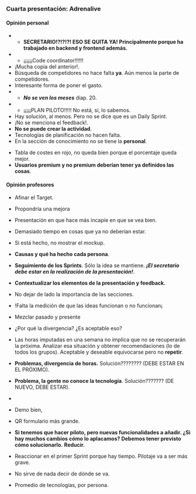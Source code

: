 ### Cuarta presentación: Adrenalive

#### Opinión personal
* + **SECRETARIO!?!?!?! ESO SE QUITA YA! Principalmente porque ha trabajado en backend y frontend además.**
* + ¡¡¡¡¡¡Code coordinator!!!!!!
* ¡Mucha copia del anterior!.
* Búsqueda de competidores no hace falta **ya**. Aún menos la parte de competidores.
* Interesante forma de poner el gasto.
* + ***No se ven los meses*** diap. 20.
* + ¡¡¡¡¡PLAN PILOTO!!!!! No está, sí, lo sabemos.
* Hay solución, al menos. Pero no se dice que es un Daily Sprint.
* ¡No se menciona el feedback!.
* **No se puede crear la actividad**.
* Tecnologías de planificación no hacen falta.
* En la sección de conocimiento no se tiene la **personal**.
+ Tabla de costes en rojo, no queda bien porque el porcentaje queda mejor.
+ **Usuarios premium y no premium deberían tener ya definidos las cosas**.

#### Opinión profesores
* Afinar el Target.
* Propondría una mejora
* Presentación en que hace más incapíe en que se vea bien.
* Demasiado tiempo en cosas que ya no deberían estar.
* Si está hecho, no mostrar el mockup.
* **Causas y qué ha hecho cada persona**. 
* **Seguimiento de los Sprints**. Sólo la idea se mantiene. ***¡El secretario debe estar en la realización de la presentación!***.
* **Contextualizar los elementos de la presentación y feedback.**
* No dejar de lado la importancia de las secciones.
* !Falta la medición de que las ideas funcionan o no funcionan¡
* Mezclar pasado y presente
* ¿Por qué la divergencia? ¿Es aceptable eso?
* Las horas imputadas en una semana no implica que no se recuperarán la próxima. Analizar esa situación y obtener recomendaciones (lo de todos los grupos). Aceptable y deseable equivocarse pero no **repetir**.
* **Problemas, divergencia de horas.** Solución???????? (DEBE ESTAR EN EL PRÓXIMO).
* **Problema, la gente no conoce la tecnología**. Solución??????? (DE NUEVO, DEBE ESTAR).
* 

* Demo bien,
* QR formulario más grande.
* **Si tenemos que hacer piloto, pero nuevas funcionalidades a añadir. ¿Si hay muchos cambios cómo lo aplacamos? Debemos tener previsto cómo solucionarlo.** **Reducir.**
* Reaccionar en el primer Sprint porque hay tiempo. Pilotaje va a ser más grave.
* No sirve de nada decir de dónde se va.
* Promedio de tecnologías, por persona.
